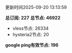 更新时间2025-09-20 13:13:59

**总订阅: 227**
**总节点: 46922**
- vless节点: 26334
- hysteria2节点: 20

**google ping有效节点: 196**
